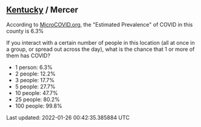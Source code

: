 
## [Kentucky](/united-states/kentucky) / Mercer

According to [MicroCOVID.org](http://microcovid.org),
the "Estimated Prevalence" of COVID in this county is 6.3%

If you interact with a certain number of people in this location
(all at once in a group, or spread out across the day), what is the chance that
1 or more of them has COVID?

- 1 person: 6.3%
- 2 people: 12.2%
- 3 people: 17.7%
- 5 people: 27.7%
- 10 people: 47.7%
- 25 people: 80.2%
- 100 people: 99.8%

Last updated: 2022-01-26 00:42:35.385884 UTC
